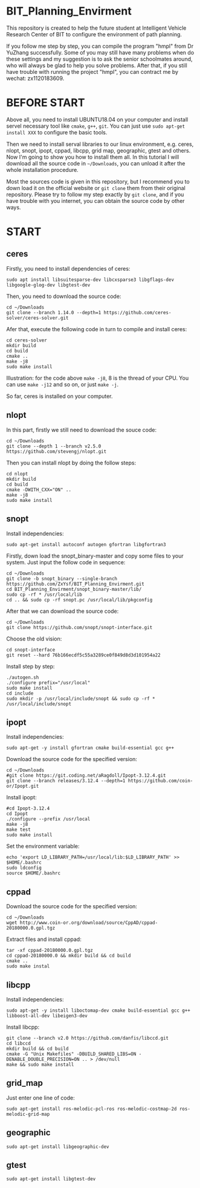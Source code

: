 # BIT_Planning_Envirment
This repository is created to help the future student at Intelligent Vehicle Research Center of BIT to configure the environment of path planning.

If you follow me step by step, you can compile the program "hmpl" from Dr YuZhang successfully. Some of you may still have many problems when do these settings and my suggestion is to ask the senior schoolmates around, who will always be glad to help you solve problems. After that, if you still have trouble with running the project "hmpl", you can contract me by wechat: zx1120183609.

# BEFORE START
Above all, you need to install UBUNTU18.04 on your computer and install servel necessary tool like `cmake`, `g++`, `git`. You can just use `sudo apt-get install XXX` to configure the basic tools.

Then we need to install serval libraries to our linux environment, e.g. ceres, nlopt, snopt, ipopt, cppad, libcpp, grid map, geographic, gtest and others. Now I'm going to show you how to install them all. In this tutorial I will download all the source code in `~/Downloads`, you can unload it after the whole installation procedure.

Most the sources code is given in this repository, but I recommend you to down load it on the official website or `git clone` them from their original repository. Please try to follow my step exactly by `git clone`, and if you have trouble with you internet, you can obtain the source code by other ways.

# START
## ceres
Firstly, you need to install dependencies of ceres:
```
sudo apt install libsuitesparse-dev libcxsparse3 libgflags-dev libgoogle-glog-dev libgtest-dev
```
Then, you need to download the source code:
```
cd ~/Downloads
git clone --branch 1.14.0 --depth=1 https://github.com/ceres-solver/ceres-solver.git
```
Afer that, execute the following code in turn to compile and install ceres:
```
cd ceres-solver
mkdir build
cd build
cmake ..        
make -j8
sudo make install
```

Illustration: for the code above `make -j8`, 8 is the thread of your CPU. You can use `make -j12` and so on, or just `make -j`.

So far, ceres is installed on your computer.

## nlopt
In this part, firstly we still need to download the souce code:
```
cd ~/Downloads
git clone --depth 1 --branch v2.5.0 https://github.com/stevengj/nlopt.git
```
Then you can install nlopt by doing the follow steps:
```
cd nlopt
mkdir build
cd build
cmake -DWITH_CXX="ON" ..
make -j8
sudo make install
```

## snopt
Install independencies:
```
sudo apt-get install autoconf autogen gfortran libgfortran3
```
Firstly, down load the snopt_binary-master and copy some files to your system. Just input the follow code in sequence:
```
cd ~/Downloads
git clone -b snopt_binary --single-branch https://github.com/ZxYsf/BIT_Planning_Envirment.git
cd BIT_Planning_Envirment/snopt_binary-master/lib/
sudo cp -rf * /usr/local/lib
cd .. && sudo cp -rf snopt.pc /usr/local/lib/pkgconfig
```
After that we can download the source code:
```
cd ~/Downloads
git clone https://github.com/snopt/snopt-interface.git
```
Choose the old vision:
```
cd snopt-interface
git reset --hard 76b166ecdf5c55a3289ce0f849d8d3d101954a22
```
Install step by step:
```
./autogen.sh
./configure prefix="/usr/local"
sudo make install
cd include
sudo mkdir -p /usr/local/include/snopt && sudo cp -rf * /usr/local/include/snopt
```

## ipopt
Install independencies:
```
sudo apt-get -y install gfortran cmake build-essential gcc g++
```
Download the source code for the specified version:
```
cd ~/Downloads
#git clone https://git.coding.net/aRagdoll/Ipopt-3.12.4.git
git clone --branch releases/3.12.4 --depth=1 https://github.com/coin-or/Ipopt.git
```
Install ipopt:
```
#cd Ipopt-3.12.4
cd Ipopt
./configure --prefix /usr/local
make -j8
make test
sudo make install
```
Set the environment variable:
```
echo 'export LD_LIBRARY_PATH=/usr/local/lib:$LD_LIBRARY_PATH' >> $HOME/.bashrc
sudo ldconfig
source $HOME/.bashrc
```

## cppad
Download the source code for the specified version:
```
cd ~/Downloads
wget http://www.coin-or.org/download/source/CppAD/cppad-20180000.0.gpl.tgz
```
Extract files and install cppad:
```
tar -xf cppad-20180000.0.gpl.tgz
cd cppad-20180000.0 && mkdir build && cd build
cmake ..
sudo make instal
```

## libcpp
Install independencies:
```
sudo apt-get -y install liboctomap-dev cmake build-essential gcc g++ libboost-all-dev libeigen3-dev
```
Install libcpp:
```
git clone --branch v2.0 https://github.com/danfis/libccd.git
cd libccd
mkdir build && cd build
cmake -G "Unix Makefiles" -DBUILD_SHARED_LIBS=ON -DENABLE_DOUBLE_PRECISION=ON .. > /dev/null
make && sudo make install
```

## grid_map
Just enter one line of code:
```
sudo apt-get install ros-melodic-pcl-ros ros-melodic-costmap-2d ros-melodic-grid-map
```

## geographic
```
sudo apt-get install libgeographic-dev
```

## gtest
```
sudo apt-get install libgtest-dev
```









